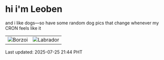 # hi i'm Leoben

and i like dogs—so have some random dog pics that change whenever my CRON feels like it

|  |  |
|--------|----------|
| ![Borzoi](https://random-dog-vercel.vercel.app/api/random-borzoi?v=1753451087) | ![Labrador](https://random-dog-vercel.vercel.app/api/random-labrador?v=1753451087) |

Last updated: 2025-07-25 21:44 PHT
